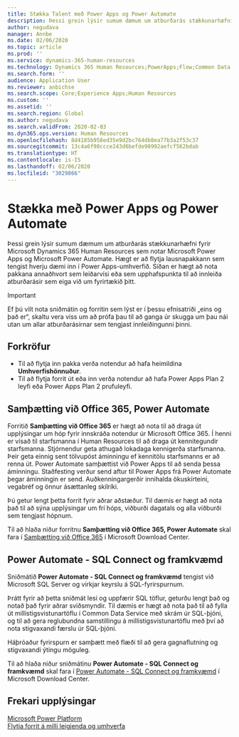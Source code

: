 ```yaml
---
title: Stækka Talent með Power Apps og Power Automate
description: Þessi grein lýsir sumum dæmum um atburðarás stækkunarhæfni fyrir Microsoft Dynamics 365 Human Resources sem notar Microsoft Power Apps og Microsoft Power Automate.
author: negudava
manager: Annbe
ms.date: 02/06/2020
ms.topic: article
ms.prod: ''
ms.service: dynamics-365-human-resources
ms.technology: Dynamics 365 Human Resources;PowerApps;Flow;Common Data Service
ms.search.form: ''
audience: Application User
ms.reviewer: anbichse
ms.search.scope: Core;Experience Apps;Human Resources
ms.custom: ''
ms.assetid: ''
ms.search.region: Global
ms.author: negudava
ms.search.validFrom: 2020-02-03
ms.dyn365.ops.version: Human Resources
ms.openlocfilehash: 8d4185b958ed35e9d2bc764db8ea77b3a2f53c37
ms.sourcegitcommit: 13c4a6f98ccce243d6befde90992aefcf562bdab
ms.translationtype: HT
ms.contentlocale: is-IS
ms.lasthandoff: 02/06/2020
ms.locfileid: "3029866"
---
```

# <a name="extend-with-power-apps-and-power-automate"></a>Stækka með Power Apps og Power Automate

Þessi grein lýsir sumum dæmum um atburðarás stækkunarhæfni fyrir Microsoft Dynamics 365 Human Resources sem notar Microsoft Power Apps og Microsoft Power Automate. Hægt er að flytja lausnapakkann sem tengist hverju dæmi inn í Power Apps-umhverfið. Síðan er hægt að nota pakkana annaðhvort sem leiðarvísi eða sem upphafspunkta til að innleiða atburðarásir sem eiga við um fyrirtækið þitt.

> [!IMPORTANT]
> Ef þú vilt nota sniðmátin og forritin sem lýst er í þessu efnisatriði „eins og það er“, skaltu vera viss um að prófa þau til að ganga úr skugga um þau nái utan um allar atburðarásirnar sem tengjast innleiðingunni þinni.

## <a name="prerequisites"></a>Forkröfur

- Til að flytja inn pakka verða notendur að hafa heimildina **Umhverfishönnuður**.
- Til að flytja forrit út eða inn verða notendur að hafa Power Apps Plan 2 leyfi eða Power Apps Plan 2 prufuleyfi.

## <a name="integration-with-office-365-power-automate"></a>Samþætting við Office 365, Power Automate

Forritið **Samþætting við Office 365** er hægt að nota til að draga út upplýsingar um hóp fyrir innskráða notendur úr Microsoft Office 365. Í henni er vísað til starfsmanna í Human Resources til að draga út kennitegundir starfsmanna. Stjórnendur geta athugað lokadaga kennigerða starfsmanna. Þeir geta einnig sent tölvupóst áminningu ef kennitölu starfsmanns er að renna út. Power Automate samþættist við Power Apps til að senda þessa áminningu. Staðfesting verður send aftur til Power Apps frá Power Automate þegar áminningin er send. Auðkenningargerðir innihalda ökuskírteini, vegabréf og önnur ásættanleg skilríki.

Þú getur lengt þetta forrit fyrir aðrar aðstæður. Til dæmis er hægt að nota það til að sýna upplýsingar um frí hóps, viðburði dagatals og alla viðburði sem tengjast hópnum.

Til að hlaða niður forritnu **Samþætting við Office 365, Power Automate** skal fara í [Samþætting við Office 365](https://go.microsoft.com/fwlink/?linkid=2081787) í Microsoft Download Center.

## <a name="power-automate--sql-connect-and-execute"></a>Power Automate - SQL Connect og framkvæmd

Sniðmátið **Power Automate - SQL Connect og framkvæmd** tengist við Microsoft SQL Server og virkjar keyrslu á SQL-fyrirspurnum.

Þrátt fyrir að þetta sniðmát lesi og uppfærir SQL töflur, geturðu lengt það og notað það fyrir aðrar sviðsmyndir. Til dæmis er hægt að nota það til að fylla út millistigsvistunartöflu í Common Data Service með skrám úr SQL-þjóni, og til að gera reglubundna samstillingu á millistigsvistunartöflu með því að nota stigvaxandi færslu úr SQL-þjóni.

Háþróaður fyrirspurn er samþætt með flæði til að gera gagnaflutning og stigvaxandi ýtingu möguleg.

Til að hlaða niður sniðmátinu **Power Automate - SQL Connect og framkvæmd** skal fara í [Power Automate - SQL Connect og framkvæmd](https://go.microsoft.com/fwlink/?linkid=2081789) í Microsoft Download Center.

## <a name="additional-resources"></a>Frekari upplýsingar

[Microsoft Power Platform](https://docs.microsoft.com/power-platform/admin/admin-documentation)</br>
[Flytja forrit á milli leigjenda og umhverfa](https://docs.microsoft.com/power-platform/admin/environment-and-tenant-migration)
